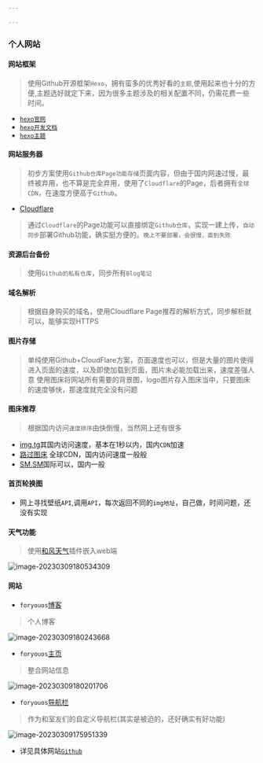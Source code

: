 ```yaml
---

---
```


###  个人网站

#### 网站框架
> 使用Github开源框架`Hexo`，拥有蛮多的优秀好看的`主题`,使用起来也十分的方便,主题选好就定下来，因为很多主题涉及的相关配置不同，仍需花费一些时间。

* [`hexo官网`](https://hexo.io/zh-cn/)
* [`hexo开发文档`](https://hexo.io/zh-cn/docs/)
* [`hexo主题`](https://hexo.io/themes/)

#### 网站服务器

> 初步方案使用`Github仓库Page功能存储`页面内容，但由于国内网速过慢，最终被弃用，也不算是完全弃用，使用了`Cloudflare`的Page，后者拥有`全球CDN`，在速度方便高于`Github`。
* [Cloudflare](https://www.cloudflare-cn.com/)
> 通过`Cloudflare`的Page功能可以直接绑定`Github仓库`，实现一建上传，`自动同步`部署Github功能，确实挺方便的。`晚上不要部署，会很慢，直到失败`

#### 资源后台备份
> 使用`Github的私有仓库`，同步所有`Blog笔记`

#### 域名解析
> 根据自身购买的域名，使用Cloudflare Page推荐的解析方式，同步解析就可以，能够实现HTTPS

#### 图片存储
> 单纯使用Github+CloudFlare方案，页面速度也可以，但是大量的图片使得进入页面的速度，以及即使加载到页面，图片未必能加载出来，速度差强人意
> 使用图床将网站所有需要的背景图，logo图片存入图床当中，只要图床的速度够快，那速度就完全没有问题

#### 图床推荐
> 根据国内访问`速度排序`由快倒慢，当然网上还有很多
* [img.tg](https://imgtg.com/)其国内访问速度，基本在1秒以内，国内`CDN`加速
* [路过图床](https://imgse.com/) 全球CDN，国内访问速度一般般
* [SM.SM](https://smms.app/)国际可以，国内一般

#### 首页轮换图
* 网上寻找壁纸`API`,调用`API`，每次返回不同的`img地址`，自己做，时间问题，还没有实现

#### 天气功能
> 使用[和风天气](https://widget.qweather.com/)插件嵌入web端

![image-20230309180534309](E:\学习笔记\Markdown\C-notebook\我的网站\assets\image-20230309180534309.png)


#### 网站
* `foryouos`[博客](https://www.blog.foryouos.cn)
> 个人博客

![image-20230309180243668](E:\学习笔记\Markdown\C-notebook\我的网站\assets\image-20230309180243668.png)


* `foryouos`[主页](www.foryouos.cn)
> 整合网站信息

![image-20230309180201706](E:\学习笔记\Markdown\C-notebook\我的网站\assets\image-20230309180201706.png)

* `foryouos`[导航栏](www.so.foryouos.cn)
> 作为和室友们的自定义导航栏(其实是被迫的，还好确实有好功能)

![image-20230309175951339](E:\学习笔记\Markdown\C-notebook\我的网站\assets\image-20230309175951339.png)

* 详见具体网站[`Github`](https://www.github.com/foryouos)